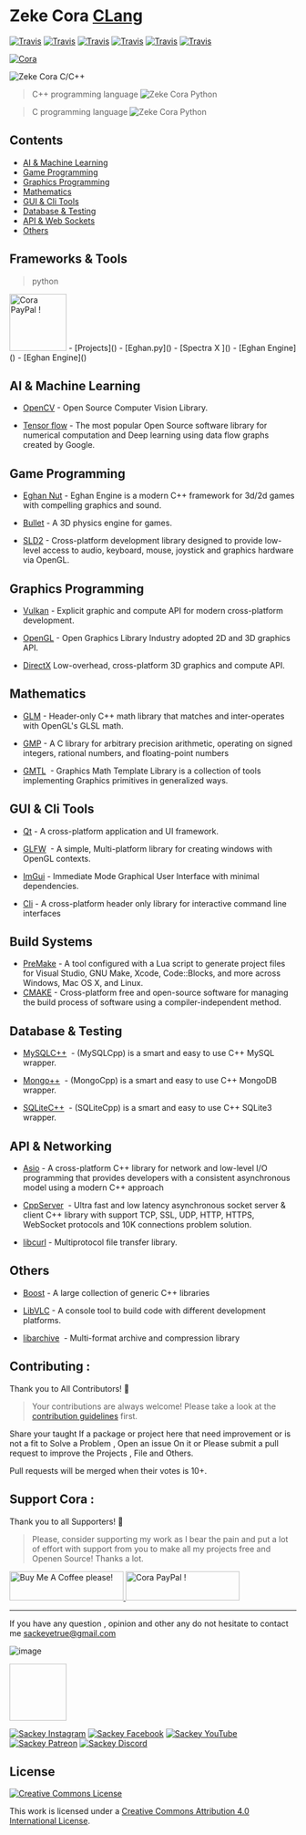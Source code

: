 # Zeke Cora [CLang](https://.org)

[![Travis](https://img.shields.io/badge/language-C++-green.svg)]()
[![Travis](https://img.shields.io/badge/language-Python-red.svg)]()
[![Travis](https://img.shields.io/badge/language-Java-blue.svg)]()
[![Travis](https://img.shields.io/badge/language-Go-red.svg)]()
[![Travis](https://img.shields.io/badge/language-Php-pink.svg)]()
[![Travis](https://img.shields.io/badge/language-JavaScript-yellow.svg)]()

[![Cora](https://img.shields.io/badge/Zeke-Cora-yellow.svg)]()

![Zeke Cora C/C++ ](./png/c.png)

> C++ programming language
![Zeke Cora Python](./png/cpp.png)

> C programming language
![Zeke Cora Python](./png/c.png)

## Contents
- [AI & Machine Learning]()
- [Game Programming]()
- [Graphics Programming]() 
- [Mathematics]()
- [GUI & Cli Tools]()
- [Database & Testing]()
- [API & Web Sockets]()
- [Others]()

## Frameworks & Tools
>python 
 <img src="pyi.png" alt="Cora PayPal !" style="height: 100px !important; width: 100px !important;" >
</a>
 - [Projects]() 
  - [Eghan.py]()
  - [Spectra X ]()
  - [Eghan Engine]()
  - [Eghan Engine]()


## AI & Machine Learning
- [OpenCV]() - Open Source Computer Vision Library.

- [Tensor flow]() - The most popular Open Source software library for numerical computation and Deep learning using data flow graphs created by Google.

## Game Programming
- [Eghan Nut]() - Eghan Engine  is a modern C++ framework for 3d/2d games with compelling graphics and sound.
- [Bullet]() - A 3D physics engine for games.

- [SLD2]() - Cross-platform development library designed to provide low-level access to audio, keyboard, mouse, joystick and graphics hardware via OpenGL.

## Graphics Programming
- [Vulkan]() - Explicit graphic and compute API for modern cross-platform development.

- [OpenGL]() - Open Graphics Library Industry adopted 2D and 3D graphics API. 

- [DirectX]() Low-overhead, cross-platform 3D graphics and compute API.

## Mathematics
- [GLM]() - Header-only C++ math library that matches and inter-operates with OpenGL's GLSL math.

- [GMP]() - A C library for arbitrary precision arithmetic, operating on signed integers, rational numbers, and floating-point numbers

- [GMTL]()  - Graphics Math Template Library is a collection of tools implementing Graphics primitives in generalized ways. 

## GUI & Cli Tools
- [Qt]() - A cross-platform application and UI framework.

- [GLFW]()  - A simple, Multi-platform library for creating windows with OpenGL contexts.

- [ImGui]() - Immediate Mode Graphical User Interface with minimal dependencies. 

- [Cli]() - A cross-platform header only  library for interactive command line interfaces

## Build Systems
- [PreMake]()  - A tool configured with a Lua script to generate project files for Visual Studio, GNU Make, Xcode, Code::Blocks, and more across Windows, Mac OS X, and Linux.
- [ CMAKE]() - Cross-platform free and open-source software for managing the build process of software using a compiler-independent method.

## Database & Testing
- [MySQLC++]()  - (MySQLCpp) is a smart and easy to use C++ MySQL wrapper.

- [Mongo++]()  - (MongoCpp) is a smart and easy to use C++ MongoDB wrapper.

- [SQLiteC++]()  - (SQLiteCpp) is a smart and easy to use C++ SQLite3 wrapper.


## API & Networking

- [Asio]() - A cross-platform C++ library for network and low-level I/O programming that provides developers with a consistent asynchronous model using a modern C++ approach

- [CppServer]()  - Ultra fast and low latency asynchronous socket server & client C++ library with support TCP, SSL, UDP, HTTP, HTTPS, WebSocket protocols and 10K connections problem solution.

- [libcurl]() - Multiprotocol file transfer library.

## Others
- [Boost]() - A large collection of generic C++ libraries

- [LibVLC]() - A console tool to build code with different development platforms.

- [libarchive]()  - Multi-format archive and compression library

## Contributing  :

Thank you to All Contributors! 🙏

> Your contributions are always welcome! Please take a look at the [contribution guidelines]() first.

Share your taught If a package or project here that need improvement or is not a  fit to Solve a Problem , Open an issue On it or Please submit a pull request to improve the Projects , File and Others. 

Pull requests will be merged when their votes is 10+.

## Support Cora :

Thank you to all Supporters! 🙏

> Please, consider supporting my work as I bear the pain and put a  lot of effort with support from you to make all my projects free and Openen Source! Thanks a lot.

<a href="https://www.buymeacoffee.com/sackeyetrue" target="_blank"><img src="https://cdn.buymeacoffee.com/buttons/default-orange.png" alt="Buy Me A Coffee please!" style="height: 51px !important;width: 200px !important;" >
</a>
<a href="https://www.paypal.me/sackeyetrue" target="_blank"><img src="https://cdn.buymeacoffee.com/buttons/default-orange.png" alt="Cora PayPal !" style="height: 51px !important;width: 200px !important;" >
</a>

-------
If you have any question ,  opinion and other   any do not hesitate to contact me 
sackeyetrue@gmail.com

![image](content://com.google.android.apps.photos.contentprovider/-1/1/content%3A%2F%2Fmedia%2Fexternal%2Fimages%2Fmedia%2F18263/ORIGINAL/NONE/image%2Fpng/286942538)

<a href="https://  .com">
<img src=" " style=" color: blue ; height: 100px; width : 100px;  " />
</a>

[![Sackey Instagram](ig.png)](https://instagram.com/sackeyetrue)
[![Sackey Facebook](ig.png)](https://facebook.com/sackeyetrue)
[![Sackey YouTube](ig.png)](https://youtube.com/sackeyetrue)
[![Sackey Patreon](ig.png)](https://patreon.com/sackeyetrue)
[![Sackey Discord](ig.png)](https://discord.com/sackeyetrue)


## License

[![Creative Commons License](http://i.creativecommons.org/l/by/4.0/88x31.png)](http://creativecommons.org/licenses/by/4.0/)

This work is licensed under a [Creative Commons Attribution 4.0 International License](http://creativecommons.org/licenses/by/4.0/).





